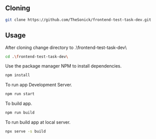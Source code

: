 ## Cloning

```bash
git clone https://github.com/TheSonick/frontend-test-task-dev.git
```

## Usage

After cloning change directory to .\frontend-test-task-dev\

```bash
cd .\frontend-test-task-dev\
```

Use the package manager NPM to install dependencies.

```bash
npm install
```

To run app Development Server.

```bash
npm run start
```

To build app.

```bash
npm run build
```

To run build app at local server.

```bash
npx serve -s build
```
